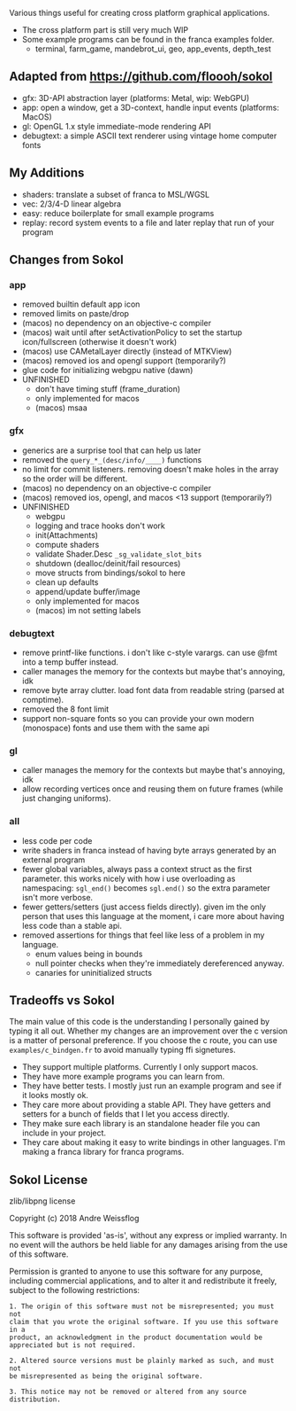 Various things useful for creating cross platform graphical applications. 

- The cross platform part is still very much WIP
- Some example programs can be found in the franca examples folder. 
  - terminal, farm_game, mandebrot_ui, geo, app_events, depth_test

## Adapted from https://github.com/floooh/sokol

- gfx: 3D-API abstraction layer (platforms: Metal, wip: WebGPU)
- app: open a window, get a 3D-context, handle input events (platforms: MacOS)
- gl: OpenGL 1.x style immediate-mode rendering API
- debugtext: a simple ASCII text renderer using vintage home computer fonts

## My Additions

- shaders: translate a subset of franca to MSL/WGSL
- vec: 2/3/4-D linear algebra
- easy: reduce boilerplate for small example programs
- replay: record system events to a file and later replay that run of your program

## Changes from Sokol

### app

- removed builtin default app icon
- removed limits on paste/drop
- (macos) no dependency on an objective-c compiler
- (macos) wait until after setActivationPolicy to set the startup icon/fullscreen (otherwise it doesn't work)
- (macos) use CAMetalLayer directly (instead of MTKView)
- (macos) removed ios and opengl support (temporarily?)
- glue code for initializing webgpu native (dawn)
- UNFINISHED
  - don't have timing stuff (frame_duration)
  - only implemented for macos
  - (macos) msaa

### gfx

- generics are a surprise tool that can help us later
- removed the `query_*_(desc/info/____)` functions
- no limit for commit listeners. removing doesn't make holes in the array 
  so the order will be different. 
- (macos) no dependency on an objective-c compiler
- (macos) removed ios, opengl, and macos <13 support (temporarily?)
- UNFINISHED
  - webgpu
  - logging and trace hooks don't work
  - init(Attachments) 
  - compute shaders
  - validate Shader.Desc `_sg_validate_slot_bits`
  - shutdown (dealloc/deinit/fail resources)
  - move structs from bindings/sokol to here
  - clean up defaults
  - append/update buffer/image
  - only implemented for macos
  - (macos) im not setting labels

### debugtext

- remove printf-like functions. i don't like c-style varargs. can use @fmt into a temp buffer instead.
- caller manages the memory for the contexts but maybe that's annoying, idk
- remove byte array clutter. load font data from readable string (parsed at comptime). 
- removed the 8 font limit
- support non-square fonts so you can provide your own modern (monospace) fonts and use them with the same api

### gl

- caller manages the memory for the contexts but maybe that's annoying, idk
- allow recording vertices once and reusing them on future frames (while just changing uniforms). 

### all

- less code per code
- write shaders in franca instead of having byte arrays generated by an external program
- fewer global variables, always pass a context struct as the first parameter. 
this works nicely with how i use overloading as namespacing: `sgl_end()` becomes `sgl.end()` 
so the extra parameter isn't more verbose. 
- fewer getters/setters (just access fields directly). given im the only person that uses 
this language at the moment, i care more about having less code than a stable api. 
- removed assertions for things that feel like less of a problem in my language. 
  - enum values being in bounds
  - null pointer checks when they're immediately dereferenced anyway. 
  - canaries for uninitialized structs

## Tradeoffs vs Sokol

The main value of this code is the understanding I personally gained by typing it all out. 
Whether my changes are an improvement over the c version is a matter of personal preference. 
If you choose the c route, you can use `examples/c_bindgen.fr` to avoid manually typing ffi signetures. 

- They support multiple platforms. Currently I only support macos. 
- They have more example programs you can learn from. 
- They have better tests. I mostly just run an example program and see if it looks mostly ok. 
- They care more about providing a stable API. They have getters and setters for a bunch of fields that I let you access directly. 
- They make sure each library is an standalone header file you can include in your project. 
- They care about making it easy to write bindings in other languages. I'm making a franca library for franca programs. 

## Sokol License 

zlib/libpng license

Copyright (c) 2018 Andre Weissflog

This software is provided 'as-is', without any express or implied warranty.
In no event will the authors be held liable for any damages arising from the
use of this software.

Permission is granted to anyone to use this software for any purpose,
including commercial applications, and to alter it and redistribute it
freely, subject to the following restrictions:

    1. The origin of this software must not be misrepresented; you must not
    claim that you wrote the original software. If you use this software in a
    product, an acknowledgment in the product documentation would be
    appreciated but is not required.

    2. Altered source versions must be plainly marked as such, and must not
    be misrepresented as being the original software.

    3. This notice may not be removed or altered from any source
    distribution.
